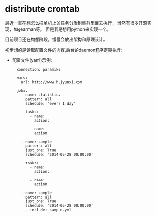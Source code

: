 distribute crontab
======================

最近一直在想怎么把单机上的任务分发到集群里面去执行， 当然有很多开源实现，如gearman等。
但是我是想用python来实现一个。

目前项目还在构想阶段，慢慢会放出架构和原理设计。

初步想的是读取配置文件的内容,后台的daemon程序定期执行:

* 配置文件(yaml)示例:

        connection: paramiko

        vars:
          url: http://www.hljyunxi.com

        jobs:
          - name: statistics
            pattern: all
            schedule: 'every 1 day'

            tasks:
              - name:
                action:

              - name:
                action

          - name: sample
            pattern: all
            just_one: True
            schedule: '2014-05-28 00:00:00'

            tasks:
              - name:
                action:

              - name:
                action

          - name: sample
            pattern: all
            just_one: True
            schedule: '2014-05-28 00:00:00'
            - include: sample.yml
